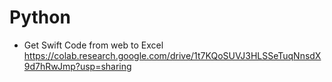# Python

* Get Swift Code from web to Excel
https://colab.research.google.com/drive/1t7KQoSUVJ3HLSSeTuqNnsdX9d7hRwJmp?usp=sharing
